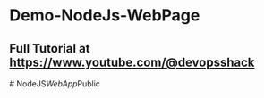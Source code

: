 # Demo-NodeJs-WebPage

## Full Tutorial at https://www.youtube.com/@devopsshack
#   N o d e J S _ W e b A p p _ P u b l i c  
 